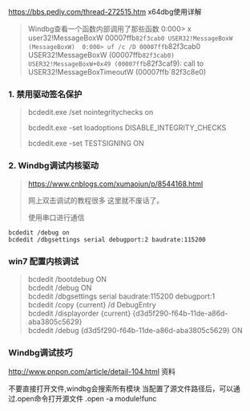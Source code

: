 https://bbs.pediy.com/thread-272515.htm  x64dbg使用详解


> Windbg查看一个函数内部调用了那些函数 
0:000> x user32!MessageBoxW 
00007ffb`82f3cab0 USER32!MessageBoxW (MessageBoxW) 
0:000> uf /c /D 00007ffb`82f3cab0 
USER32!MessageBoxW (00007ffb`82f3cab0) 
  USER32!MessageBoxW+0x49 (00007ffb`82f3caf9): 
    call to USER32!MessageBoxTimeoutW (00007ffb`82f3c8e0) 
     
    


### 1. 禁用驱动签名保护

> bcdedit.exe /set nointegritychecks on
>
> bcdedit.exe -set loadoptions DISABLE_INTEGRITY_CHECKS
>
> bcdedit.exe -set TESTSIGNING ON



### 2. Windbg调试内核驱动

> https://www.cnblogs.com/xumaojun/p/8544168.html
>
> 网上双击调试的教程很多 这里就不废话了。
>
> 使用串口进行通信

```
bcdedit /debug on
bcdedit /dbgsettings serial debugport:2 baudrate:115200
```

### win7 配置内核调试

> bcdedit /bootdebug ON  
> bcdedit /debug ON   
> bcdedit /dbgsettings serial baudrate:115200 debugport:1  
> bcdedit /copy {current} /d DebugEntry   
> bcdedit /displayorder {current} {d3d5f290-f64b-11de-a86d-aba3805c5629}   
> bcdedit /debug {d3d5f290-f64b-11de-a86d-aba3805c5629} ON   


### Windbg调试技巧
http://www.pnpon.com/article/detail-104.html   资料

不要直接打开文件,windbg会搜索所有模块 
当配置了源文件路径后，可以通过.open命令打开源文件
.open -a module!func
